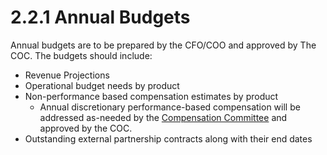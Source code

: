 # 2.2.1 Annual Budgets

Annual budgets are to be prepared by the CFO/COO and approved by The COC. The budgets should include:

* Revenue Projections
* Operational budget needs by product
* Non-performance based compensation estimates by product
  * Annual discretionary performance-based compensation will be addressed as-needed by the [Compensation Committee](../) and approved by the COC.
* Outstanding external partnership contracts along with their end dates
